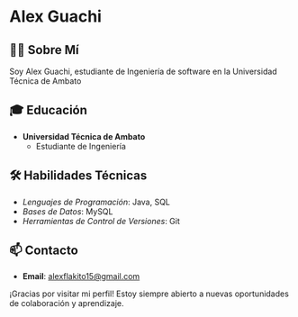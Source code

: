 # Alex Guachi

## 👨‍💻 Sobre Mí
Soy Alex Guachi, estudiante de Ingeniería de software en la Universidad Técnica de Ambato

## 🎓 Educación
- **Universidad Técnica de Ambato**
  - Estudiante de Ingeniería
## 🛠 Habilidades Técnicas
- *Lenguajes de Programación*: Java, SQL
- *Bases de Datos*: MySQL
- *Herramientas de Control de Versiones*: Git

## 📫 Contacto
- **Email**: alexflakito15@gmail.com

¡Gracias por visitar mi perfil! Estoy siempre abierto a nuevas oportunidades de colaboración y aprendizaje.


